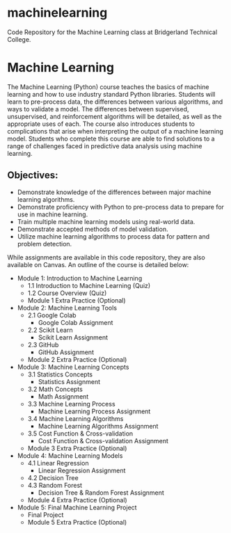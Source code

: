 # machinelearning
Code Repository for the Machine Learning class at Bridgerland Technical College.

# Machine Learning 
The Machine Learning (Python) course teaches the basics of machine learning and how to use industry standard Python libraries. Students will learn to pre-process data, the differences between various algorithms, and ways to validate a model. The differences between supervised, unsupervised, and reinforcement algorithms will be detailed, as well as the appropriate uses of each. The course also introduces students to complications that arise when interpreting the output of a machine learning model. Students who complete this course are able to find solutions to a range of challenges faced in predictive data analysis using machine learning.
## Objectives:
- Demonstrate knowledge of the differences between major machine learning algorithms.
- Demonstrate proficiency with Python to pre-process data to prepare for use in machine learning.
- Train multiple machine learning models using real-world data.
- Demonstrate accepted methods of model validation.
- Utilize machine learning algorithms to process data for pattern and problem detection.

While assignments are available in this code repository, they are also available on Canvas. An outline of the course is detailed below:
- Module 1: Introduction to Machine Learning
  - 1.1 Introduction to Machine Learning (Quiz)
  - 1.2 Course Overview (Quiz)
  - Module 1 Extra Practice (Optional)
- Module 2: Machine Learning Tools
  - 2.1 Google Colab
    - Google Colab Assignment
  - 2.2 Scikit Learn
    - Scikit Learn Assignment
  - 2.3 GitHub
    - GitHub Assignment
  - Module 2 Extra Practice (Optional)
- Module 3: Machine Learning Concepts
  - 3.1 Statistics Concepts
    - Statistics Assignment
  - 3.2 Math Concepts
    - Math Assignment
  - 3.3 Machine Learning Process
    - Machine Learning Process Assignment
  - 3.4 Machine Learning Algorithms
    - Machine Learning Algorithms Assignment
  - 3.5 Cost Function & Cross-validation
    - Cost Function & Cross-validation Assignment
  - Module 3 Extra Practice (Optional)
- Module 4: Machine Learning Models 
  - 4.1 Linear Regression
    - Linear Regression Assignment
  - 4.2 Decision Tree
  - 4.3 Random Forest
    - Decision Tree & Random Forest Assignment
  - Module 4 Extra Practice (Optional)
- Module 5: Final Machine Learning Project
  - Final Project 
  - Module 5 Extra Practice (Optional)
